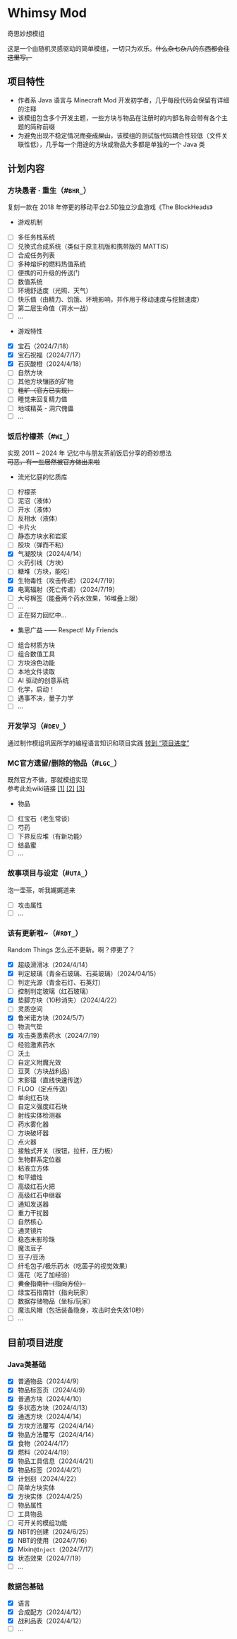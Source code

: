 # Whimsy Mod
奇思妙想模组

这是一个由随机灵感驱动的简单模组，一切只为欢乐。~~什么杂七杂八的东西都会往这里写。~~
## 项目特性
- 作者系 Java 语言与 Minecraft Mod 开发初学者，几乎每段代码会保留有详细的注释
- 该模组包含多个开发主题，一些方块与物品在注册时的内部名称会带有各个主题的简称前缀
- 为避免出现不稳定情况~~而变成屎山~~，该模组的测试版代码耦合性较低（文件关联性低），几乎每一个用途的方块或物品大多都是单独的一个 Java 类

## 计划内容

### 方块愚者 · 重生（#`BHR_`）
复刻一款在 2018 年停更的移动平台2.5D独立沙盒游戏《The BlockHeads》  
- 游戏机制
+ [ ] 多任务栈系统
+ [ ] 兑换式合成系统（类似于原主机版和携带版的 MATTIS）
+ [ ] 合成任务列表
+ [ ] 多种熔炉的燃料热值系统
+ [ ] 便携的可升级的传送门
+ [ ] 数值系统
+ [ ] 环境舒适度（光照、天气）
+ [ ] 快乐值（由精力、饥饿、环境影响，并作用于移动速度与挖掘速度）
+ [ ] 第二层生命值（背水一战）
+ [ ] ...
- 游戏特性
+ [x] 宝石（2024/7/18）
+ [x] 宝石祝福（2024/7/17）
+ [x] 石灰酸橙（2024/4/18）
+ [ ] 自然方块
+ [ ] 其他方块镶嵌的矿物
+ [ ] ~~粗旷（官方已实现）~~
+ [ ] 睡觉来回复精力值
+ [ ] 地域精英 - 洞穴傀儡
+ [ ] ...

### 饭后柠檬茶（#`WI_`）
实现 2011 ~ 2024 年 记忆中与朋友茶前饭后分享的奇妙想法  
~~可恶，有一些居然被官方做出来啦~~
- 流光忆庭的忆质库
+ [ ] 柠檬茶
+ [ ] 泥沼（液体）
+ [ ] 开水（液体）
+ [ ] 反相水（液体）
+ [ ] 卡片火
+ [ ] 静态方块水和岩浆
+ [ ] 胶块（弹而不粘）
+ [x] 气凝胶块（2024/4/14）
+ [ ] 火药引线（方块）
+ [ ] 糖堆（方块，能吃）
+ [x] 生物毒性（攻击传递）（2024/7/19）
+ [x] 电离辐射（死亡传递）（2024/7/19）
+ [ ] 大号棉签（能叠两个药水效果，16堆叠上限）
+ [ ] ...
+ [ ] 正在努力回忆中...
- 集思广益 —— Respect! My Friends
+ [ ] 组合材质方块
+ [ ] 组合数值工具
+ [ ] 方块涂色功能
+ [ ] 本地文件读取
+ [ ] AI 驱动的创意系统
+ [ ] 化学，启动！
+ [ ] 遇事不决，量子力学
+ [ ] ...

### 开发学习（#`DEV_`）
通过制作模组巩固所学的编程语言知识和项目实践
[转到 “项目进度”](#java类基础)


### MC官方遗留/删除的物品（#`LGC_`）
既然官方不做，那就模组实现  
参考此处wiki链接 [[1]](https://zh.minecraft.wiki/w/Java%E7%89%88%E5%B7%B2%E7%A7%BB%E9%99%A4%E7%89%B9%E6%80%A7#%E6%9C%AA%E4%BD%BF%E7%94%A8%E7%9A%84%E7%99%BD%E8%89%B2%E7%BA%B9%E7%90%86) [[2]](https://zh.minecraft.wiki/w/Java%E7%89%88%E6%9C%AA%E4%BD%BF%E7%94%A8%E7%89%B9%E6%80%A7) [[3]](https://zh.minecraft.wiki/w/Java%E7%89%88%E6%8F%90%E5%8F%8A%E7%89%B9%E6%80%A7#%E2%80%9C%E8%B6%85%E9%AB%98%E2%80%9D%E5%9B%BE%E5%83%8F%E5%93%81%E8%B4%A8)
- 物品
+ [ ] 红宝石（老生常谈）
+ [ ] 芍药
+ [ ] 下界反应堆（有新功能）
+ [ ] 结晶蜜
+ [ ] ...

### 故事项目与设定（#`UTA_`）
泡一壶茶，听我娓娓道来
+ [ ] 攻击属性
+ [ ] ...

### 该有更新啦~（#`RDT_`）
Random Things 怎么还不更新。啊？停更了？
+ [x] 超级滑滑冰（2024/4/14）
+ [x] 判定玻璃（青金石玻璃、石英玻璃）（2024/04/15）
+ [ ] 判定光源（青金石灯、石英灯）
+ [ ] 控制判定玻璃（红石玻璃）
+ [x] 垫脚方块（10秒消失）（2024/4/22）
+ [ ] 灵质空间
+ [x] 鲁米诺方块（2024/5/7）
+ [ ] 物流气垫
+ [x] 攻击类激素药水（2024/7/19）
+ [ ] 经验激素药水
+ [ ] 沃土
+ [ ] 自定义附魔光效
+ [ ] 豆荚（方块战利品）
+ [ ] 末影锚（直线快速传送）
+ [ ] FLOO（定点传送）
+ [ ] 单向红石块
+ [ ] 自定义强度红石块
+ [ ] 射线实体检测器
+ [ ] 药水雾化器
+ [ ] 方块破坏器
+ [ ] 点火器
+ [ ] 接触式开关（按钮，拉杆，压力板）
+ [ ] 生物群系定位器
+ [ ] 粘液立方体
+ [ ] 和平蜡烛
+ [ ] 高级红石火把
+ [ ] 高级红石中继器
+ [ ] 通知发送器
+ [ ] 重力干扰器
+ [ ] 自然核心
+ [ ] 通灵镜片
+ [ ] 稳态末影珍珠
+ [ ] 魔法豆子
+ [ ] 豆子/豆汤
+ [ ] 纤毛包子/极乐药水（吃菌子的视觉效果）
+ [ ] 莲花（吃了加经验）
+ [ ] ~~黄金指南针（指向方位）~~
+ [ ] 绿宝石指南针（指向玩家）
+ [ ] 数据存储物品（坐标/玩家）
+ [ ] 魔法风帽（包括装备隐身，攻击时会失效10秒）
+ [ ] ...

## 目前项目进度

### Java类基础
+ [x] 普通物品（2024/4/9）
+ [x] 物品标签页（2024/4/9）
+ [x] 普通方块（2024/4/10）
+ [x] 多状态方块（2024/4/13）
+ [x] 通透方块（2024/4/14）
+ [x] 方块方法覆写（2024/4/14）
+ [x] 物品方法覆写（2024/4/14）
+ [x] 食物（2024/4/17）
+ [x] 燃料（2024/4/19）
+ [x] 物品工具信息（2024/4/21）
+ [x] 物品标签（2024/4/21）
+ [x] 计划刻（2024/4/22）
+ [ ] 简单方块实体
+ [x] 方块实体（2024/4/25）
+ [ ] 物品属性
+ [ ] 工具物品
+ [ ] 可开关的模组功能
+ [x] NBT的创建（2024/6/25）
+ [x] NBT的使用（2024/7/16）
+ [x] Mixin`@Inject`（2024/7/17）
+ [x] 状态效果（2024/7/19）
+ [ ] ...

### 数据包基础
+ [x] 语言
+ [x] 合成配方（2024/4/12）
+ [x] 战利品表（2024/4/12）
+ [ ] ...